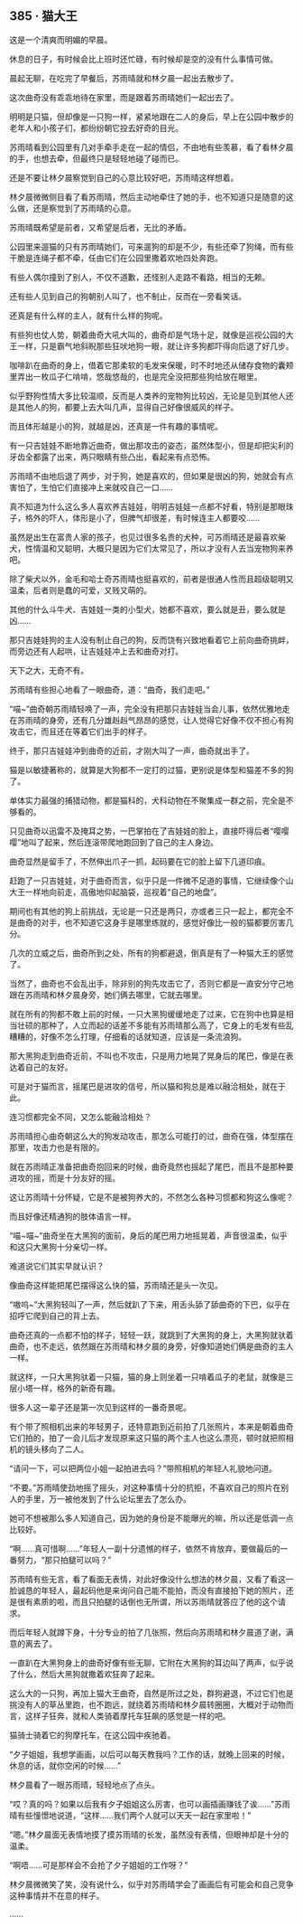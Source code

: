 ## 385 · 猫大王

这是一个清爽而明媚的早晨。

休息的日子，有时候会比上班时还忙碌，有时候却是空的没有什么事情可做。

晨起无聊，在吃完了早餐后，苏雨晴就和林夕晨一起出去散步了。

这次曲奇没有乖乖地待在家里，而是跟着苏雨晴她们一起出去了。

明明是只猫，但却像是一只狗一样，紧紧地跟在二人的身后，早上在公园中散步的老年人和小孩子们，都纷纷朝它投去好奇的目光。

苏雨晴看到公园里有几对手牵手走在一起的情侣，不由地有些羡慕，看了看林夕晨的手，也想去牵，但最终只是轻轻地碰了碰而已。

还是不要让林夕晨察觉到自己的心意比较好吧，苏雨晴这样想着。

林夕晨微微侧目看了看苏雨晴，然后主动地牵住了她的手，也不知道只是随意的这么做，还是察觉到了苏雨晴的心意。

苏雨晴既希望是前者，又希望是后者，无比的矛盾。

公园里来遛猫的只有苏雨晴她们，可来遛狗的却是不少，有些还牵了狗绳，而有些干脆是连绳子都不牵，任由它们在公园里撒着欢地四处奔跑。

有些人偶尔撞到了别人，不仅不道歉，还怪别人走路不看路，相当的无赖。

还有些人见到自己的狗朝别人叫了，也不制止，反而在一旁看笑话。

还真是有什么样的主人，就有什么样的狗呢。

有些狗也仗人势，朝着曲奇大吼大叫的，曲奇却是气场十足，就像是巡视公园的大王一样，只是霸气地斜睨那些狂吠地狗一眼，就让许多狗都吓得向后退了好几步。

咖啡趴在曲奇的身上，借着它那柔软的毛发来保暖，时不时地还从储存食物的囊颊里弄出一枚瓜子仁啃啃，悠哉悠哉的，也是完全没把那些狗给放在眼里。

似乎野狗性情大多比较温顺，反而是人类养的宠物狗比较凶，无论是见到其他人还是其他人的狗，都要上去大叫几声，显得自己好像很威风的样子。

而且体形越是小的狗，就越是凶，还真是一件有趣的事情呢。

有一只吉娃娃不断地靠近曲奇，做出那攻击的姿态，虽然体型小，但是却把尖利的牙齿全都露了出来，两只眼睛有些凸出，看起来有点恐怖。

苏雨晴不由地后退了两步，对于狗，她是喜欢的，但如果是很凶的狗，她就会有点害怕了，生怕它们直接冲上来就咬自己一口……

真不知道为什么这么多人喜欢养吉娃娃，明明吉娃娃一点都不好看，特别是那眼珠子，格外的吓人，体形是小了，但脾气却很差，有时候连主人都要咬……

虽然是出生在富贵人家的孩子，也见过很多名贵的犬种，可苏雨晴还是最喜欢柴犬，性情温和又聪明，大概只是因为它们太常见了，所以才没有人去当宠物狗来养吧。

除了柴犬以外，金毛和哈士奇苏雨晴也挺喜欢的，前者是很通人性而且超级聪明又温柔，后者则是蠢的可爱，又贱又萌的。

其他的什么斗牛犬、吉娃娃一类的小型犬，她都不喜欢，要么就是丑，要么就是凶……

那只吉娃娃狗的主人没有制止自己的狗，反而饶有兴致地看着它上前向曲奇挑衅，而旁边还有人起哄，让吉娃娃冲上去和曲奇对打。

天下之大，无奇不有。

苏雨晴有些担心地看了一眼曲奇，道：“曲奇，我们走吧。”

“喵~”曲奇朝苏雨晴轻唤了一声，完全没有把那只吉娃娃当会儿事，依然优雅地走在苏雨晴的身旁，还有几分雄赳赳气昂昂的感觉，让人觉得它好像不仅不担心有狗攻击它，而且还在等着它们出手的样子。

终于，那只吉娃娃冲到曲奇的近前，才刚大叫了一声，曲奇就出手了。

猫是以敏捷著称的，就算是大狗都不一定打的过猫，更别说是体型和猫差不多的狗了。

单体实力最强的捕猎动物，都是猫科的，犬科动物在不聚集成一群之前，完全是不够看的。

只见曲奇以迅雷不及掩耳之势，一巴掌拍在了吉娃娃的脸上，直接吓得后者“嘤嘤嘤”地叫了起来，然后连滚带爬地跑回到了自己的主人身边。

曲奇显然是留手了，不然伸出爪子一抓，起码要在它的脸上留下几道印痕。

赶跑了一只吉娃娃，对于曲奇而言，似乎只是一件微不足道的事情，它继续像个山大王一样地向前走，高傲地仰起脑袋，巡视着“自己的地盘”。

期间也有其他的狗上前挑战，无论是一只还是两只，亦或者三只一起上，都完全不是曲奇的对手，也不知道它这身手是哪里练就的，感觉好像比一般的猫都要厉害几分。

几次的立威之后，曲奇所到之处，所有的狗都避退，倒真是有了一种猫大王的感觉了。

当然了，曲奇也不会乱出手，除非别的狗先攻击它了，否则它都是一直安分守己地跟在苏雨晴和林夕晨身旁，她们俩去哪里，它就去哪里。

就在所有的狗都不敢上前的时候，一只大黑狗缓缓地走了过来，它在狗中也算是相当壮硕的那种了，人立而起的话差不多能有苏雨晴那么高了，它身上的毛发有些乱糟糟的，好像不怎么打理，仔细看的话就知道，应该是一条流浪狗。

那大黑狗走到曲奇近前，不叫也不攻击，只是用力地晃了晃身后的尾巴，像是在表达着自己的友好。

可是对于猫而言，摇尾巴是进攻的信号，所以猫和狗总是难以融洽相处，就在于此。

连习惯都完全不同，又怎么能融洽相处？

苏雨晴担心曲奇朝这么大的狗发动攻击，那怎么可能打的过，曲奇在强，体型摆在那里，攻击力也是有限的。

就在苏雨晴正准备把曲奇抱回来的时候，曲奇竟然也摇起了尾巴，而且不是那种要进攻的摇，而是十分友好的摇。

这让苏雨晴十分怀疑，它是不是被狗养大的，不然怎么各种习惯都和狗这么像呢？

而且好像还精通狗的肢体语言一样。

“喵~喵~”曲奇坐在大黑狗的面前，身后的尾巴用力地摇晃着，声音很温柔，似乎和这只大黑狗十分亲切一样。

难道说它们其实早就认识？

像曲奇这样能把尾巴摆得这么快的猫，苏雨晴还是头一次见。

“嗷呜~”大黑狗轻叫了一声，然后就趴了下来，用舌头舔了舔曲奇的下巴，似乎在招呼它爬到自己的背上去。

曲奇还真的一点都不怕的样子，轻轻一跃，就跳到了大黑狗的身上，大黑狗就驮着曲奇，也不走远，依然跟在苏雨晴和林夕晨的身旁，好像知道她们俩是曲奇的主人一样。

就这样，一只大黑狗驮着一只猫，猫的身上则坐着一只啃着瓜子的老鼠，就像是三层小塔一样，格外的新奇有趣。

很多人这一辈子还是第一次见到这样的一番奇景呢。

有个带了照相机出来的年轻男子，还特意跑到近前拍了几张照片，本来是朝着曲奇它们拍的，拍了一会儿后才发现原来这只猫的两个主人也这么漂亮，顿时就把照相机的镜头移向了二人。

“请问一下，可以把两位小姐一起拍进去吗？”带照相机的年轻人礼貌地问道。

“不要。”苏雨晴使劲地摇了摇头，对这种事情十分的抗拒，不喜欢自己的照片在别人的手里，万一被他发到了什么论坛里去了怎么办。

她可不想被那么多人知道自己，因为她的身份是不能曝光的嘛，所以还是低调一点比较好。

“啊……真可惜啊……”年轻人一副十分遗憾的样子，依然不肯放弃，要做最后的一番努力，“那只拍腿可以吗？”

苏雨晴有些无言，看了看面无表情，对此好像没什么想法的林夕晨，又看了看这一脸诚恳的年轻人，最起码他是来询问自己能不能拍，而没有直接拍下她的照片，还是很有素质的啦，而且只拍腿的话倒也无所谓，所以苏雨晴就答应了他的这个请求。

而后年轻人就蹲下身，十分专业的拍了几张照，然后向苏雨晴和林夕晨道了谢，满意的离去了。

一直趴在大黑狗身上的曲奇好像有些无聊，它附在大黑狗的耳边叫了两声，似乎说了什么，然后大黑狗就撒着欢狂奔了起来。

这么大的一只狗，再加上猫大王曲奇，自然是所过之处，群狗避退，不过它们也是挑没有人的草丛里跑，也不跑远，就绕着苏雨晴和林夕晨转圈圈，大概对于动物而言，这样子狂奔，就和人类骑着摩托车狂飙的感觉是一样的吧。

猫骑士骑着它的狗摩托车，在这公园中疾驰着。

“夕子姐姐，我想学画画，以后可以每天教我吗？工作的话，就晚上回来的时候，休息的话，就你空闲的时候……”

林夕晨看了一眼苏雨晴，轻轻地点了点头。

“哎？真的吗？如果以后我有夕子姐姐这么厉害，也可以画插画赚钱了诶……”苏雨晴有些憧憬地说道，“这样……我们两个人就可以天天一起在家里啦！”

“嗯。”林夕晨面无表情地摸了摸苏雨晴的长发，虽然没有表情，但眼神却是十分的温柔。

“啊唔……可是那样会不会抢了夕子姐姐的工作呀？”

林夕晨微微笑了笑，没有说什么，似乎对苏雨晴学会了画画后有可能会和自己竞争这种事情并不在意的样子。

……
